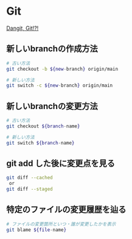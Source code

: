# Git

[Dangit, Git!?!](https://dangitgit.com/ja)

## 新しいbranchの作成方法

```sh
# 古い方法
git checkout -b ${new-branch} origin/main

# 新しい方法
git switch -c ${new-branch} origin/main
```

## 新しいbranchの変更方法

```sh
# 古い方法
git checkout ${branch-name}

# 新しい方法
git switch ${branch-name}
```

## git add した後に変更点を見る

```sh
git diff --cached
 or
git diff --staged
```

## 特定のファイルの変更履歴を辿る

```sh
# ファイルの変更箇所といつ・誰が変更したかを表示
git blame ${file-name}
```
